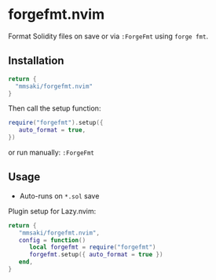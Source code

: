 # forgefmt.nvim

Format Solidity files on save or via `:ForgeFmt` using `forge fmt`.

## Installation

```lua
return {
  "mmsaki/forgefmt.nvim"
}
```

Then call the setup function:

```lua
require("forgefmt").setup({
   auto_format = true,
})
```

or run manually: `:ForgeFmt`

## Usage

- Auto-runs on `*.sol` save

Plugin setup for Lazy.nvim:

```lua
return {
   "mmsaki/forgefmt.nvim",
   config = function()
      local forgefmt = require("forgefmt")
      forgefmt.setup({ auto_format = true })
   end,
}
```
